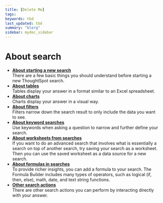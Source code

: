 ```yaml
---
title: [Delete Me]
tags:
keywords: tbd
last_updated: tbd
summary: "blerg"
sidebar: mydoc_sidebar
---
```

# About search



-   **[About starting a new search](../../../pages/end_user_guide/end_user_search/about_starting_a_new_search.html)**  
There are a few basic things you should understand before starting a new ThoughtSpot search.
-   **[About tables](../../../pages/end_user_guide/end_user_search/about_tables.html)**  
Tables display your answer in a format similar to an Excel spreadsheet.
-   **[About charts](../../../pages/end_user_guide/end_user_search/about_charts.html)**  
Charts display your answer in a visual way.
-   **[About filters](../../../admin/complex_searches/about_filters.html)**  
Filters narrow down the search result to only include the data you want to see.
-   **[About keyword searches](../../../admin/complex_searches/about_keyword_searches.html)**  
Use keywords when asking a question to narrow and further define your search.
-   **[About worksheets from searches](../../../admin/complex_searches/about_query_on_query.html)**  
If you want to do an advanced search that involves what is essentially a search on top of another search, try saving your search as a worksheet. Then you can use the saved worksheet as a data source for a new search.
-   **[About formulas in searches](../../../admin/complex_searches/add_formula_to_search.html)**  
To provide richer insights, you can add a formula to your search. The Formula Builder includes many types of operators, such as logical (if, then, else), math, date, and text string functions.
-   **[Other search actions](../../../admin/complex_searches/search_actions.html)**  
There are other search actions you can perform by interacting directly with your answer.
